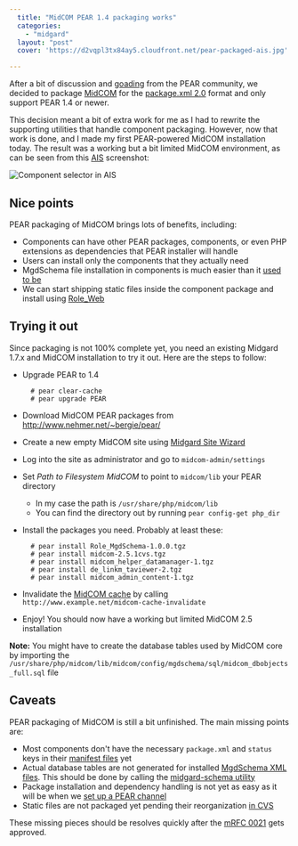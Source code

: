 ```yaml
---
  title: "MidCOM PEAR 1.4 packaging works"
  categories: 
    - "midgard"
  layout: "post"
  cover: 'https://d2vqpl3tx84ay5.cloudfront.net/pear-packaged-ais.jpg'

---
```

After a bit of discussion and [goading][6] from the PEAR community, we decided to package [MidCOM][7] for the [package.xml 2.0][8] format and only support PEAR 1.4 or newer.

This decision meant a bit of extra work for me as I had to rewrite the supporting utilities that handle component packaging. However, now that work is done, and I made my first PEAR-powered MidCOM installation today. The result was a working but a bit limited MidCOM environment, as can be seen from this [AIS][12] screenshot:

![Component selector in AIS](https://d2vqpl3tx84ay5.cloudfront.net/pear-packaged-ais.jpg)

## Nice points

PEAR packaging of MidCOM brings lots of benefits, including:

* Components can have other PEAR packages, components, or even PHP extensions as dependencies that PEAR installer will handle
* Users can install only the components that they actually need
* MgdSchema file installation in components is much easier than it [used to be][9]
* We can start shipping static files inside the component package and install using [Role_Web][10]

## Trying it out

Since packaging is not 100% complete yet, you need an existing Midgard 1.7.x and MidCOM installation to try it out. Here are the steps to follow:

* Upgrade PEAR to 1.4

        # pear clear-cache
        # pear upgrade PEAR

* Download MidCOM PEAR packages from <http://www.nehmer.net/~bergie/pear/>

* Create a new empty MidCOM site using [Midgard Site Wizard][13]

* Log into the site as administrator and go to `midcom-admin/settings`

* Set _Path to Filesystem MidCOM_ to point to `midcom/lib` your PEAR directory
  * In my case the path is `/usr/share/php/midcom/lib`
  * You can find the directory out by running `pear config-get php_dir`

* Install the packages you need. Probably at least these:

        # pear install Role_MgdSchema-1.0.0.tgz
        # pear install midcom-2.5.1cvs.tgz
        # pear install midcom_helper_datamanager-1.tgz
        # pear install de_linkm_taviewer-2.tgz
        # pear install midcom_admin_content-1.tgz

* Invalidate the [MidCOM cache][14] by calling `http://www.example.net/midcom-cache-invalidate`

* Enjoy! You should now have a working but limited MidCOM 2.5 installation

__Note:__ You might have to create the database tables used by MidCOM core by importing the `/usr/share/php/midcom/lib/midcom/config/mgdschema/sql/midcom_dbobjects_full.sql` file

## Caveats

PEAR packaging of MidCOM is still a bit unfinished. The main missing points are:

* Most components don't have the necessary `package.xml` and `status` keys in their [manifest files][1] yet
* Actual database tables are not generated for installed [MgdSchema XML files][2]. This should be done by calling the [midgard-schema utility][3]
* Package installation and dependency handling is not yet as easy as it will be when we [set up a PEAR channel][4]
* Static files are not packaged yet pending their reorganization [in CVS][11]

These missing pieces should be resolves quickly after the [mRFC 0021][5] gets approved.

[1]: http://www.midgard-project.org/midcom-permalink-a49e6562d06a3ce713e88e268ca66ab0
[2]: http://www.midgard-project.org/midcom-permalink-5958b308aed8e5f00d2f23a9345aafcc
[3]: http://www.nemein.com/people/piotras/table-and-columns-ok.html
[4]: http://www.schlitt.info/applications/blog/index.php?/archives/308-Set-up-your-own-PEAR-channel.html
[5]: http://www.midgard-project.org/midcom-permalink-912ed7142e595c67b0339d1217e93d25
[6]: http://bergie.iki.fi/blog/pear-packager-tries-to-be-too-smart/#comments
[7]: http://www.midgard-project.org/midcom-permalink-fc278b300819f654e0e561c6e233c67f
[8]: http://pear.php.net/manual/en/guide.developers.package2.php
[9]: http://www.openpsa.org/documentation/openpsa-2-installation/
[10]: http://pearified.com/index.php?package=Role_Web
[11]: http://midcom.tigris.org/source/browse/midcom/fs-midcom/
[12]: http://www.midgard-project.org/midcom-permalink-c8073a0bb8675c0bf08f34bef2284cd4
[13]: http://www.midgard-project.org/midcom-permalink-6a5e2b2fc1b998f6f1ac70946f355f1d
[14]: http://www.midgard-project.org/midcom-permalink-31a2252283aaf488a997b7f693726672
